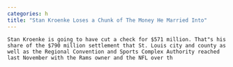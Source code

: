 ```yaml
---
categories: h
title: "Stan Kroenke Loses a Chunk of The Money He Married Into"
---
```


      
      

      
        
    Stan Kroenke is going to have cut a check for $571 million. That"s his share of the $790 million settlement that St. Louis city and county as well as the Regional Convention and Sports Complex Authority reached last November with the Rams owner and the NFL over th